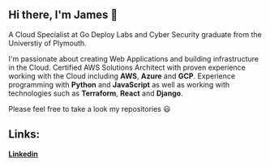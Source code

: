 ## Hi there, I'm James 👋

A Cloud Specialist at Go Deploy Labs and Cyber Security graduate from the Universtiy of Plymouth. 

I'm passionate about creating Web Applications and building infrastructure in the Cloud. Certified AWS Solutions Architect with proven experience working with the Cloud including **AWS**, **Azure** and **GCP**. Experience programming with **Python** and **JavaScript** as well as working with technologies such as **Terraform**, **React** and **Django**.

Please feel free to take a look my repositories :smiley:

## Links:
[**Linkedin**](https://www.linkedin.com/in/jamesw-white/)

